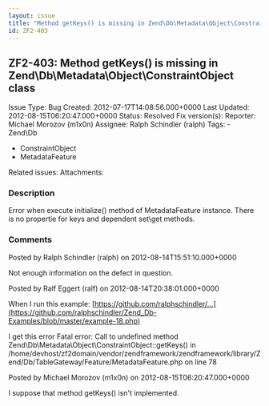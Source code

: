```yaml
---
layout: issue
title: "Method getKeys() is missing in Zend\Db\Metadata\Object\ConstraintObject class"
id: ZF2-403
---
```


ZF2-403: Method getKeys() is missing in Zend\\Db\\Metadata\\Object\\ConstraintObject class
------------------------------------------------------------------------------------------

 Issue Type: Bug Created: 2012-07-17T14:08:56.000+0000 Last Updated: 2012-08-15T06:20:47.000+0000 Status: Resolved Fix version(s): 
 Reporter:  Michael Morozov (m1x0n)  Assignee:  Ralph Schindler (ralph)  Tags: - Zend\\Db
- ConstraintObject
- MetadataFeature
 
 Related issues: 
 Attachments: 
### Description

Error when execute initialize() method of MetadataFeature instance. There is no propertie for keys and dependent set\\get methods.

 

 

### Comments

Posted by Ralph Schindler (ralph) on 2012-08-14T15:51:10.000+0000

Not enough information on the defect in question.

 

 

Posted by Ralf Eggert (ralf) on 2012-08-14T20:38:01.000+0000

When I run this example: [https://github.com/ralphschindler/…](https://github.com/ralphschindler/Zend_Db-Examples/blob/master/example-18.php)

I get this error Fatal error: Call to undefined method Zend\\Db\\Metadata\\Object\\ConstraintObject::getKeys() in /home/devhost/zf2domain/vendor/zendframework/zendframework/library/Zend/Db/TableGateway/Feature/MetadataFeature.php on line 78

 

 

Posted by Michael Morozov (m1x0n) on 2012-08-15T06:20:47.000+0000

I suppose that method getKeys() isn't implemented.

 

 